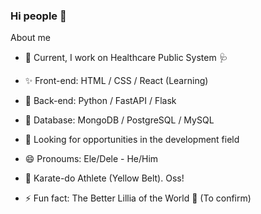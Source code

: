 ### Hi people 👋 ###

About me

- 🔭 Current, I work on Healthcare Public System 🩺

- ✨ Front-end: HTML  / CSS  / React (Learning) 

- 🐍 Back-end: Python  / FastAPI  / Flask 

- 🎲 Database: MongoDB / PostgreSQL / MySQL

- 👯 Looking for opportunities in the development field

- 😄 Pronoums: Ele/Dele - He/Him 

- 🥋 Karate-do Athlete (Yellow Belt). Oss!

- ⚡ Fun fact: The Better Lillia of the World 🌸 (To confirm) 


